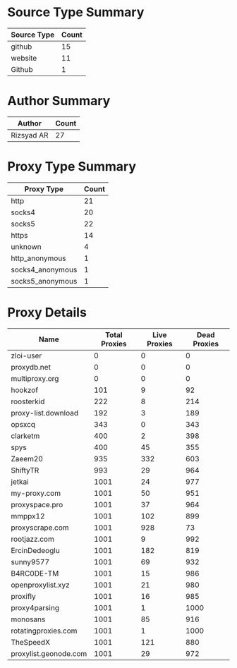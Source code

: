 # Source Type Summary

| Source Type | Count |
|-------------|-------|
| github | 15 |
| website | 11 |
| Github | 1 |


# Author Summary

| Author | Count |
|--------|-------|
| Rizsyad AR | 27 |


# Proxy Type Summary

| Proxy Type | Count |
|------------|-------|
| http | 21 |
| socks4 | 20 |
| socks5 | 22 |
| https | 14 |
| unknown | 4 |
| http_anonymous | 1 |
| socks4_anonymous | 1 |
| socks5_anonymous | 1 |


# Proxy Details

| Name | Total Proxies | Live Proxies | Dead Proxies |
|------|---------------|--------------|---------------|
| zloi-user | 0 | 0 | 0 |
| proxydb.net | 0 | 0 | 0 |
| multiproxy.org | 0 | 0 | 0 |
| hookzof | 101 | 9 | 92 |
| roosterkid | 222 | 8 | 214 |
| proxy-list.download | 192 | 3 | 189 |
| opsxcq | 343 | 0 | 343 |
| clarketm | 400 | 2 | 398 |
| spys | 400 | 45 | 355 |
| Zaeem20 | 935 | 332 | 603 |
| ShiftyTR | 993 | 29 | 964 |
| jetkai | 1001 | 24 | 977 |
| my-proxy.com | 1001 | 50 | 951 |
| proxyspace.pro | 1001 | 37 | 964 |
| mmppx12 | 1001 | 102 | 899 |
| proxyscrape.com | 1001 | 928 | 73 |
| rootjazz.com | 1001 | 9 | 992 |
| ErcinDedeoglu | 1001 | 182 | 819 |
| sunny9577 | 1001 | 69 | 932 |
| B4RC0DE-TM | 1001 | 15 | 986 |
| openproxylist.xyz | 1001 | 21 | 980 |
| proxifly | 1001 | 16 | 985 |
| proxy4parsing | 1001 | 1 | 1000 |
| monosans | 1001 | 85 | 916 |
| rotatingproxies.com | 1001 | 1 | 1000 |
| TheSpeedX | 1001 | 121 | 880 |
| proxylist.geonode.com | 1001 | 29 | 972 |
